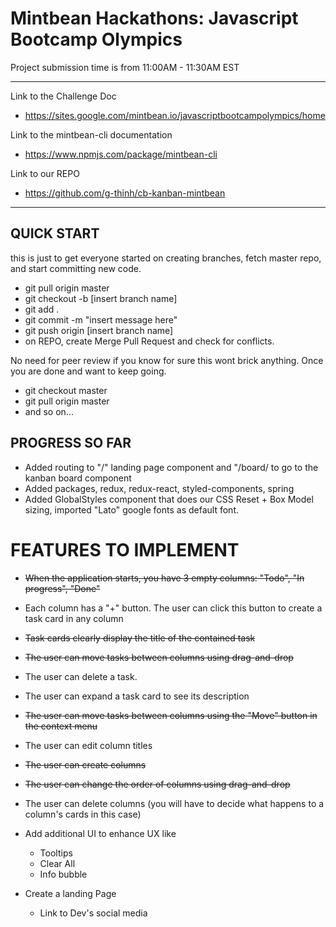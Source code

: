 # Mintbean Hackathons: Javascript Bootcamp Olympics

Project submission time is from 11:00AM - 11:30AM EST

---

Link to the Challenge Doc

- https://sites.google.com/mintbean.io/javascriptbootcampolympics/home

Link to the mintbean-cli documentation

- https://www.npmjs.com/package/mintbean-cli

Link to our REPO

- https://github.com/g-thinh/cb-kanban-mintbean

---

## QUICK START

this is just to get everyone started on creating branches, fetch master repo, and start committing new code.

- git pull origin master
- git checkout -b [insert branch name]
- git add .
- git commit -m "insert message here"
- git push origin [insert branch name]
- on REPO, create Merge Pull Request and check for conflicts.

No need for peer review if you know for sure this wont brick anything. Once you are done and want to keep going.

- git checkout master
- git pull origin master
- and so on...

## PROGRESS SO FAR

- Added routing to "/" landing page component and "/board/ to go to the kanban board component
- Added packages, redux, redux-react, styled-components, spring
- Added GlobalStyles component that does our CSS Reset + Box Model sizing, imported "Lato" google fonts as default font.

# FEATURES TO IMPLEMENT

- ~~When the application starts, you have 3 empty columns: "Todo", "In progress", "Done"~~

- Each column has a "+" button. The user can click this button to create a task card in any column

- ~~Task cards clearly display the title of the contained task~~

- ~~The user can move tasks between columns using drag-and-drop~~

- The user can delete a task.

- The user can expand a task card to see its description

- ~~The user can move tasks between columns using the "Move" button in the context menu~~

- The user can edit column titles

- ~~The user can create columns~~

- ~~The user can change the order of columns using drag-and-drop~~

- The user can delete columns (you will have to decide what happens to a column's cards in this case)

- Add additional UI to enhance UX like

  - Tooltips
  - Clear All
  - Info bubble

- Create a landing Page
  - Link to Dev's social media
